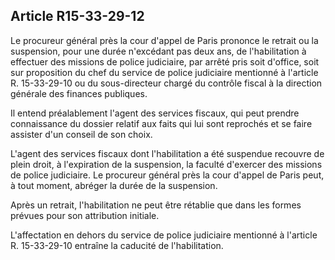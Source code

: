 Article R15-33-29-12
----
Le procureur général près la cour d'appel de Paris prononce le retrait ou la
suspension, pour une durée n'excédant pas deux ans, de l'habilitation à
effectuer des missions de police judiciaire, par arrêté pris soit d'office, soit
sur proposition du chef du service de police judiciaire mentionné à l'article R.
15-33-29-10 ou du sous-directeur chargé du contrôle fiscal à la direction
générale des finances publiques.

Il entend préalablement l'agent des services fiscaux, qui peut prendre
connaissance du dossier relatif aux faits qui lui sont reprochés et se faire
assister d'un conseil de son choix.

L'agent des services fiscaux dont l'habilitation a été suspendue recouvre de
plein droit, à l'expiration de la suspension, la faculté d'exercer des missions
de police judiciaire. Le procureur général près la cour d'appel de Paris peut, à
tout moment, abréger la durée de la suspension.

Après un retrait, l'habilitation ne peut être rétablie que dans les formes
prévues pour son attribution initiale.

L'affectation en dehors du service de police judiciaire mentionné à l'article R.
15-33-29-10 entraîne la caducité de l'habilitation.

